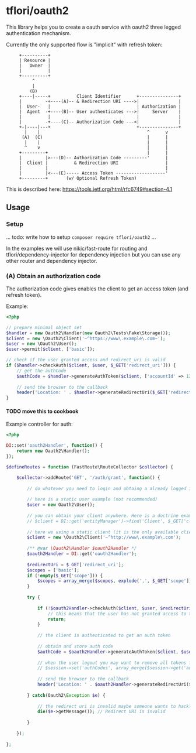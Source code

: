 # tflori/oauth2

This library helps you to create a oauth service with oauth2 three legged authentication mechanism.

Currently the only supported flow is "implicit" with refresh token:

```
     +----------+
     | Resource |
     |   Owner  |
     |          |
     +----------+
          ^
          |
         (B)
     +----|-----+          Client Identifier      +---------------+
     |         -+----(A)-- & Redirection URI ---->|               |
     |  User-   |                                 | Authorization |
     |  Agent  -+----(B)-- User authenticates --->|     Server    |
     |          |                                 |               |
     |         -+----(C)-- Authorization Code ---<|               |
     +-|----|---+                                 +---------------+
       |    |                                         ^      v
      (A)  (C)                                        |      |
       |    |                                         |      |
       ^    v                                         |      |
     +---------+                                      |      |
     |         |>---(D)-- Authorization Code ---------'      |
     |  Client |          & Redirection URI                  |
     |         |                                             |
     |         |<---(E)----- Access Token -------------------'
     +---------+       (w/ Optional Refresh Token)
```

This is described here: https://tools.ietf.org/html/rfc6749#section-4.1

## Usage

### Setup

... todo: write how to setup `composer require tflori/oauth2` ...

In the examples we will use nikic/fast-route for routing and tflori/dependency-injector for dependency injection but
you can use any other router and dependency injector.


### (A) Obtain an authorization code

The authorization code gives enables the client to get an access token (and refresh token).

Example:
```php
<?php

// prepare minimal object set
$handler = new Oauth2\Handler(new Oauth2\Tests\Fake\Storage());
$client = new \Oauth2\Client('~^https://www\.example\.com~');
$user = new \Oauth2\User();
$user->permit($client, ['basic']);

// check if the user granted access and redirect_uri is valid
if ($handler->checkAuth($client, $user, $_GET['redirect_uri'])) {
    // get the authCode
    $authCode = $handler->generateAuthToken($client, ['accountId' => 123, 'email' => 'john.doe@example.com']);
    
    // send the browser to the callback
    header('Location: ' . $handler->generateRedirectUri($_GET['redirect_uri'], $authCode));
}
```

#### TODO move this to cookbook 

Example controller for auth:
```php
<?php

DI::set('oauth2Handler', function() {
    return new Oauth2\Handler();
});

$defineRoutes = function (FastRoute\RouteCollector $collector) {

    $collector->addRoute('GET', '/auth/grant', function() {
    
        // do whatever you need to login and obtaing a already logged in user (session?)
        
        // here is a static user example (not recommended)
        $user = new Oauth2\User();
        
        // you can obtain your client anywhere. Here is a doctrine example:
        // $client = DI::get('entityManager')->find('Client', $_GET['client_id']);
        
        // here we using a static client (it is the only available client)
        $client = new \Oauth2\Client('~^http://www\.example\.com');
        
        /** @var \Oauth2\Handler $oauth2Handler */
        $oauth2Handler = DI::get('oauth2Handler');
        
        $redirectUri = $_GET['redirect_uri'];
        $scopes = ['basic'];
        if (!empty($_GET['scope'])) {
            $scopes = array_merge($scopes, explode(',', $_GET['scope']));
        }
        
        try {
        
            if (!$oauth2Handler->checkAuth($client, $user, $redirectUri, $scopes)) {
                // this means that the user has not granted access to the client (should he? how? - up to you)
                return; 
            }
            
            // the client is authenticated to get an auth token
            
            // obtain and store auth code
            $authCode = $oauth2Handler->generateAuthToken($client, $user);
            
            // when the user logout you may want to remove all tokens for this auth code - so store it
            // $session->set('authCodes', array_merge($session->get('authCodes', []), [$authCode])); 
            
            // send the browser to the callback
            header('Location: ' . $oauth2Handler->generateRedirectUri($redirectUri, $authCode));
            
        } catch(Oauth2\Exception $e) {
        
            // the redirect uri is invalid maybe someone wants to hack? or DOS?
            die($e->getMessage()); // Redirect URI is invalid
            
        }
        
    });
    
};
```
